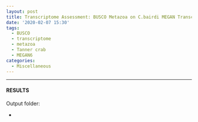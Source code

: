 ```yaml
---
layout: post
title: Transcriptome Assessment: BUSCO Metazoa on C.bairdi MEGAN Transcriptome
date: '2020-02-07 15:30'
tags: 
  - BUSCO
  - transcriptome
  - metazoa
  - Tanner crab
  - MEGAN6
categories: 
  - Miscellaneous
---
```




---

#### RESULTS

Output folder:

- []()


